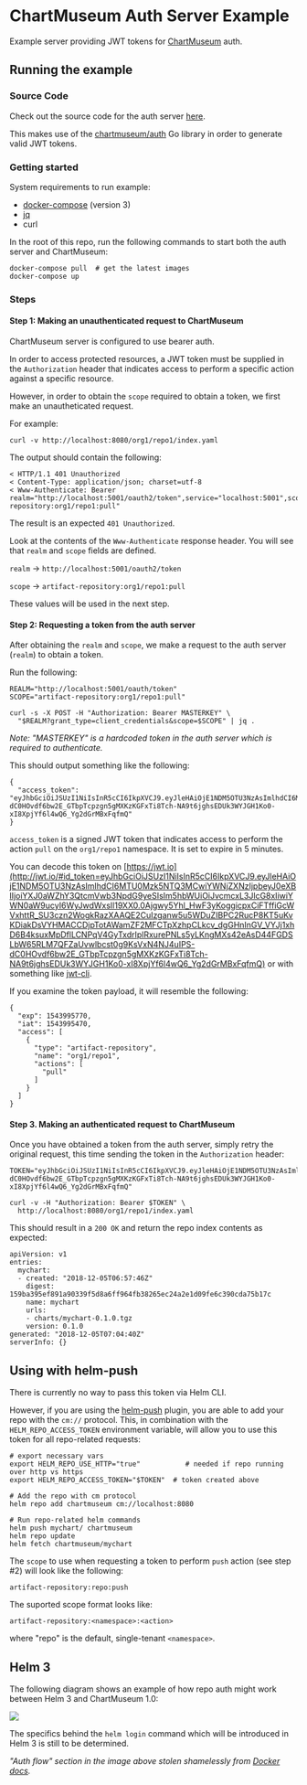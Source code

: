 # ChartMuseum Auth Server Example

Example server providing JWT tokens for [ChartMuseum](https://github.com/helm/chartmuseum) auth.


## Running the example

### Source Code

Check out the source code for the auth server [here](authserver/main.go).

This makes use of the [chartmuseum/auth](https://github.com/chartmuseum/auth) Go library in order to generate valid JWT tokens.

### Getting started

System requirements to run example:

- [docker-compose](https://docs.docker.com/compose/) (version 3)
- [jq](https://stedolan.github.io/jq/)
- curl

In the root of this repo, run the following commands to start both the auth server and ChartMuseum:

```
docker-compose pull  # get the latest images
docker-compose up
```
### Steps

#### Step 1: Making an unauthenticated request to ChartMuseum

ChartMuseum server is configured to use bearer auth.

In order to access protected resources, a JWT token must be supplied in the `Authorization` header that indicates access to perform a specific action against a specific resource.

However, in order to obtain the `scope` required to obtain a token, we first make an unautheticated request.

For example:
```
curl -v http://localhost:8080/org1/repo1/index.yaml
```

The output should contain the following:
```
< HTTP/1.1 401 Unauthorized
< Content-Type: application/json; charset=utf-8
< Www-Authenticate: Bearer realm="http://localhost:5001/oauth2/token",service="localhost:5001",scope="artifact-repository:org1/repo1:pull"
```

The result is an expected `401 Unauthorized`.

Look at the contents of the `Www-Authenticate` response header. You will see that `realm` and `scope` fields are defined.

`realm` -> `http://localhost:5001/oauth2/token`

`scope` -> `artifact-repository:org1/repo1:pull`

These values will be used in the next step.

#### Step 2: Requesting a token from the auth server

After obtaining the `realm` and `scope`, we make a request to the auth server (`realm`) to obtain a token.

Run the following:

```
REALM="http://localhost:5001/oauth/token"
SCOPE="artifact-repository:org1/repo1:pull"

curl -s -X POST -H "Authorization: Bearer MASTERKEY" \
  "$REALM?grant_type=client_credentials&scope=$SCOPE" | jq .
```

*Note: "MASTERKEY" is a hardcoded token in the auth server which is required to authenticate.*

This should output something like the following:

```
{
  "access_token": "eyJhbGciOiJSUzI1NiIsInR5cCI6IkpXVCJ9.eyJleHAiOjE1NDM5OTU3NzAsImlhdCI6MTU0Mzk5NTQ3MCwiYWNjZXNzIjpbeyJ0eXBlIjoiYXJ0aWZhY3QtcmVwb3NpdG9yeSIsIm5hbWUiOiJvcmcxL3JlcG8xIiwiYWN0aW9ucyI6WyJwdWxsIl19XX0.0Ajgwy5Yhl_HwF3yKoggicpxCiFTffiGcWVxhttR_SU3czn2WogkRazXAAQE2CuIzganw5u5WDuZIBPC2RucP8KT5uKvKDiakDsVYHMACCDjpTotAWamZF2MFCTpXzhpCLkcv_dgGHnInGV_VYJj1xhD6B4ksuxMpDflLCNPqV4GyTxdrIplRxurePNLs5yLKngMXs42eAsD44FGDSLbW65RLM7QFZaUvwlbcst0g9KsVxN4NJ4uIPS-dC0HOvdf6bw2E_GTbpTcpzgn5gMXKzKGFxTi8Tch-NA9t6jghsEDUk3WYJGH1Ko0-xI8XpjYf6l4wQ6_Yg2dGrMBxFqfmQ"
}
```

`access_token` is a signed JWT token that indicates access to perform the action `pull` on the `org1/repo1` namespace. It is set to expire in 5 minutes.

You can decode this token on [https://jwt.io](http://jwt.io/#id_token=eyJhbGciOiJSUzI1NiIsInR5cCI6IkpXVCJ9.eyJleHAiOjE1NDM5OTU3NzAsImlhdCI6MTU0Mzk5NTQ3MCwiYWNjZXNzIjpbeyJ0eXBlIjoiYXJ0aWZhY3QtcmVwb3NpdG9yeSIsIm5hbWUiOiJvcmcxL3JlcG8xIiwiYWN0aW9ucyI6WyJwdWxsIl19XX0.0Ajgwy5Yhl_HwF3yKoggicpxCiFTffiGcWVxhttR_SU3czn2WogkRazXAAQE2CuIzganw5u5WDuZIBPC2RucP8KT5uKvKDiakDsVYHMACCDjpTotAWamZF2MFCTpXzhpCLkcv_dgGHnInGV_VYJj1xhD6B4ksuxMpDflLCNPqV4GyTxdrIplRxurePNLs5yLKngMXs42eAsD44FGDSLbW65RLM7QFZaUvwlbcst0g9KsVxN4NJ4uIPS-dC0HOvdf6bw2E_GTbpTcpzgn5gMXKzKGFxTi8Tch-NA9t6jghsEDUk3WYJGH1Ko0-xI8XpjYf6l4wQ6_Yg2dGrMBxFqfmQ) or with something like [jwt-cli](https://github.com/mike-engel/jwt-cli).

If you examine the token payload, it will resemble the following:

```
{
  "exp": 1543995770,
  "iat": 1543995470,
  "access": [
    {
      "type": "artifact-repository",
      "name": "org1/repo1",
      "actions": [
        "pull"
      ]
    }
  ]
}
```

#### Step 3. Making an authenticated request to ChartMuseum

Once you have obtained a token from the auth server, simply retry the original request, this time sending the token in the `Authorization` header:

```
TOKEN="eyJhbGciOiJSUzI1NiIsInR5cCI6IkpXVCJ9.eyJleHAiOjE1NDM5OTU3NzAsImlhdCI6MTU0Mzk5NTQ3MCwiYWNjZXNzIjpbeyJ0eXBlIjoiYXJ0aWZhY3QtcmVwb3NpdG9yeSIsIm5hbWUiOiJvcmcxL3JlcG8xIiwiYWN0aW9ucyI6WyJwdWxsIl19XX0.0Ajgwy5Yhl_HwF3yKoggicpxCiFTffiGcWVxhttR_SU3czn2WogkRazXAAQE2CuIzganw5u5WDuZIBPC2RucP8KT5uKvKDiakDsVYHMACCDjpTotAWamZF2MFCTpXzhpCLkcv_dgGHnInGV_VYJj1xhD6B4ksuxMpDflLCNPqV4GyTxdrIplRxurePNLs5yLKngMXs42eAsD44FGDSLbW65RLM7QFZaUvwlbcst0g9KsVxN4NJ4uIPS-dC0HOvdf6bw2E_GTbpTcpzgn5gMXKzKGFxTi8Tch-NA9t6jghsEDUk3WYJGH1Ko0-xI8XpjYf6l4wQ6_Yg2dGrMBxFqfmQ"

curl -v -H "Authorization: Bearer $TOKEN" \
  http://localhost:8080/org1/repo1/index.yaml
```

This should result in a `200 OK` and return the repo index contents as expected:

```
apiVersion: v1
entries:
  mychart:
  - created: "2018-12-05T06:57:46Z"
    digest: 159ba395ef891a90339f5d8a6ff964fb38265ec24a2e1d09fe6c390cda75b17c
    name: mychart
    urls:
    - charts/mychart-0.1.0.tgz
    version: 0.1.0
generated: "2018-12-05T07:04:40Z"
serverInfo: {}
```

## Using with helm-push

There is currently no way to pass this token via Helm CLI.

However, if you are using the [helm-push](https://github.com/chartmuseum/helm-push) plugin, you are able to add your repo with the `cm://` protocol. This, in combination with the `HELM_REPO_ACCESS_TOKEN` environment variable, will allow you to use this token for all repo-related requests:

```
# export necessary vars
export HELM_REPO_USE_HTTP="true"           # needed if repo running over http vs https
export HELM_REPO_ACCESS_TOKEN="$TOKEN"  # token created above

# Add the repo with cm protocol
helm repo add chartmuseum cm://localhost:8080

# Run repo-related helm commands
helm push mychart/ chartmuseum
helm repo update
helm fetch chartmuseum/mychart
```

The `scope` to use when requesting a token to perform `push` action (see step #2) will look like the following:

```
artifact-repository:repo:push
```

The suported scope format looks like:

```
artifact-repository:<namespace>:<action>
```

where "repo" is the default, single-tenant `<namespace>`.

## Helm 3

The following diagram shows an example of how repo auth might work between Helm 3 and ChartMuseum 1.0:

<img src="https://github.com/chartmuseum/auth-server-example/raw/master/helm_cli_repo_auth.png">

The specifics behind the `helm login` command which will be introduced in Helm 3 is still to be determined.

*"Auth flow" section in the image above stolen shamelessly from [Docker docs](https://docs.docker.com/registry/spec/auth/token/).*
